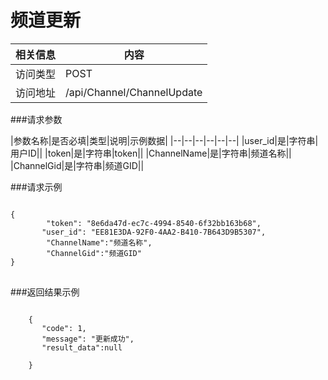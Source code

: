# 频道更新
|相关信息|内容|
|--|--|
|访问类型|POST|
|访问地址|/api/Channel/ChannelUpdate|
###请求参数

|参数名称|是否必填|类型|说明|示例数据|
|--|--|--|--|--|--|
|user_id|是|字符串|用户ID||
|token|是|字符串|token||
|ChannelName|是|字符串|频道名称||
|ChannelGid|是|字符串|频道GID||

###请求示例
<pre>
<code>
{
        "token": "8e6da47d-ec7c-4994-8540-6f32bb163b68",
       "user_id": "EE81E3DA-92F0-4AA2-B410-7B643D9B5307",
        "ChannelName":"频道名称",
        "ChannelGid":"频道GID"
}
</code>
</pre>


###返回结果示例

<pre>
<code>
    {
       "code": 1,
       "message": "更新成功",
       "result_data":null

    }
</code>
</pre>
